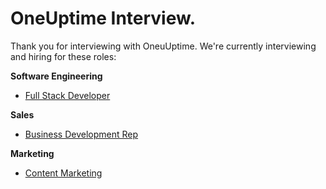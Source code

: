 # OneUptime Interview. 

Thank you for interviewing with OneuUptime. We're currently interviewing and hiring for these roles:

**Software Engineering**
- [Full Stack Developer](/software-full-stack.md)

**Sales**
- [Business Development Rep](/sales-bdr.md)

**Marketing**
- [Content Marketing](/content-marketing.md)


